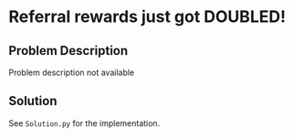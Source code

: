 # Referral rewards just got DOUBLED!

## Problem Description

Problem description not available

## Solution

See `Solution.py` for the implementation.